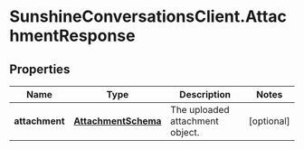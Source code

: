 # SunshineConversationsClient.AttachmentResponse

## Properties

Name | Type | Description | Notes
------------ | ------------- | ------------- | -------------
**attachment** | [**AttachmentSchema**](AttachmentSchema.md) | The uploaded attachment object. | [optional] 


